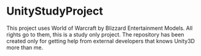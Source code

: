 # UnityStudyProject

This project uses World of Warcraft by Blizzard Entertainment Models. All rights go to them, this is a study only project.
The repository has been created only for getting help from external developers that knows Unity3D more than me.
